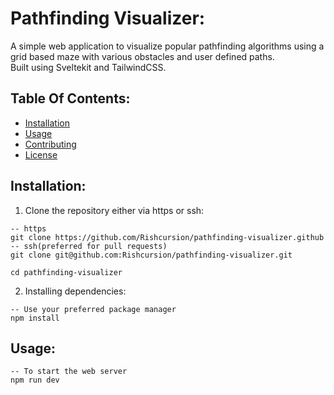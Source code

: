 # Pathfinding Visualizer:
A simple web application to visualize popular pathfinding algorithms using a grid based maze with various obstacles and user defined paths.
<br> Built using Sveltekit and TailwindCSS.
## Table Of Contents:
- [Installation](#Installation)
- [Usage](#Usage)
- [Contributing](#Contribute)
- [License](#License)

## Installation:
1. Clone the repository either via https or ssh:
```
-- https
git clone https://github.com/Rishcursion/pathfinding-visualizer.github
-- ssh(preferred for pull requests)
git clone git@github.com:Rishcursion/pathfinding-visualizer.git 

cd pathfinding-visualizer
```
2. Installing dependencies:
```
-- Use your preferred package manager
npm install
```

## Usage:
```
-- To start the web server
npm run dev 
```

